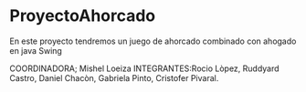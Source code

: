 # ProyectoAhorcado
En este proyecto tendremos un juego de ahorcado combinado con ahogado en java Swing

COORDINADORA; Mishel Loeiza
INTEGRANTES:Rocio Lòpez, Ruddyard Castro, Daniel Chacòn, Gabriela Pinto, Cristofer Pivaral.
